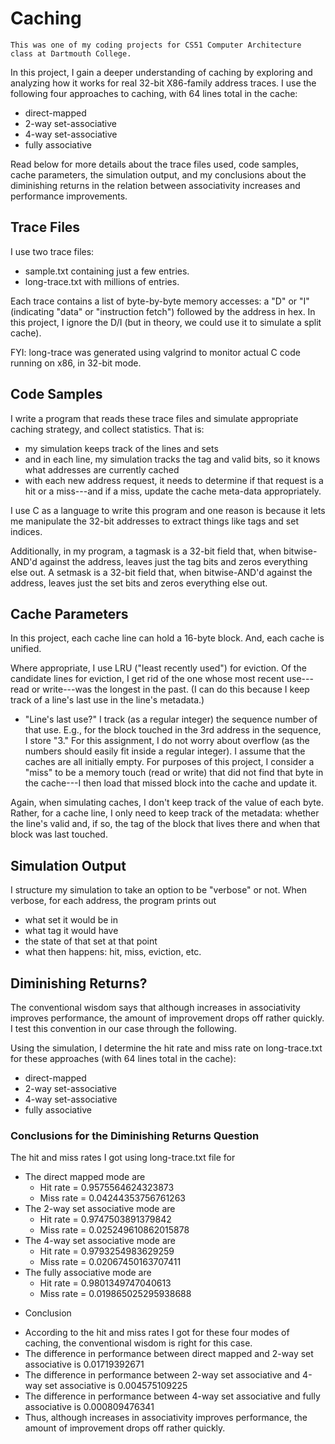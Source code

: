# Caching
`This was one of my coding projects for CS51 Computer Architecture class at Dartmouth College.`

In this project, I gain a deeper understanding of caching by exploring and analyzing how it works for real 32-bit X86-family address traces. I use the following four approaches to caching, with 64 lines total in the cache:

- direct-mapped
- 2-way set-associative
- 4-way set-associative
- fully associative

Read below for more details about the trace files used, code samples, cache parameters, the simulation output, and my conclusions about the diminishing returns in the relation between associativity increases and performance improvements.

## Trace Files
I use two trace files:

- sample.txt containing just a few entries.
- long-trace.txt with millions of entries.

Each trace contains a list of byte-by-byte memory accesses: a "D" or "I" (indicating "data" or "instruction fetch") followed by the address in hex. In this project, I ignore the D/I (but in theory, we could use it to simulate a split cache).

FYI: long-trace was generated using valgrind to monitor actual C code running on x86, in 32-bit mode.

## Code Samples
I write a program that reads these trace files and simulate appropriate caching strategy, and collect statistics. That is:

- my simulation keeps track of the lines and sets
- and in each line, my simulation tracks the tag and valid bits, so it knows what addresses are currently cached
- with each new address request, it needs to determine if that request is a hit or a miss---and if a miss, update the cache meta-data appropriately.

I use C as a language to write this program and one reason is because it lets me manipulate the 32-bit addresses to extract things like tags and set indices.

Additionally, in my program, a tagmask is a 32-bit field that, when bitwise-AND'd against the address, leaves just the tag bits and zeros everything else out.
A setmask is a 32-bit field that, when bitwise-AND'd against the address, leaves just the set bits and zeros everything else out.

## Cache Parameters
In this project, each cache line can hold a 16-byte block. And, each cache is unified.

Where appropriate, I use LRU ("least recently used") for eviction. Of the candidate lines for eviction, I get rid of the one whose most recent use---read or write---was the longest in the past. (I can do this because I keep track of a line's last use in the line's metadata.)

- "Line's last use?" I track (as a regular integer) the sequence number of that use.  E.g., for the block touched in the 3rd address in the sequence, I store "3."   For this assignment, I do not worry about overflow (as the numbers should easily fit inside a regular integer).
I assume that the caches are all initially empty. For purposes of this project, I consider a "miss" to be a memory touch (read or write) that did not find that byte in the cache---I then load that missed block into the cache and update it.

Again, when simulating caches, I don't keep track of the value of each byte. Rather, for a cache line, I only need to keep track of the metadata: whether the line's valid and, if so, the tag of the block that lives there and when that block was last touched.

## Simulation Output
I structure my simulation to take an option to be "verbose" or not. When verbose, for each address, the program prints out

- what set it would be in
- what tag it would have
- the state of that set at that point
- what then happens: hit, miss, eviction, etc.  

## Diminishing Returns?
The conventional wisdom says that although increases in associativity improves performance, the amount of improvement drops off rather quickly. I test this convention in our case through the following.

Using the simulation, I determine the hit rate and miss rate on long-trace.txt for these approaches (with 64 lines total in the cache):
- direct-mapped
- 2-way set-associative  
- 4-way set-associative
- fully associative

### Conclusions for the Diminishing Returns Question
The hit and miss rates I got using long-trace.txt file for
- The direct mapped mode are
  - Hit rate = 0.9575564624323873
  - Miss rate = 0.04244353756761263
- The 2-way set associative mode are
  - Hit rate = 0.9747503891379842
  - Miss rate = 0.025249610862015878
- The 4-way set associative mode are
  - Hit rate = 0.9793254983629259
  - Miss rate = 0.02067450163707411
- The fully associative mode are
  - Hit rate = 0.9801349747040613
  - Miss rate = 0.019865025295938688

* Conclusion
- According to the hit and miss rates I got for these four modes of
caching, the conventional wisdom is right for this case.
- The difference in performance between direct mapped and 2-way
set associative is 0.01719392671
- The difference in performance between 2-way set associative and
4-way set associative is 0.004575109225
- The difference in performance between 4-way set associative and
fully associative is 0.000809476341
- Thus, although increases in associativity improves performance,
the amount of improvement drops off rather quickly.
